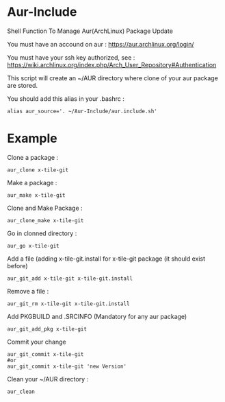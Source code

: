 # Aur-Include
Shell Function To Manage Aur(ArchLinux) Package Update

You must have an accound on aur : https://aur.archlinux.org/login/

You must have your ssh key authorized, see : https://wiki.archlinux.org/index.php/Arch_User_Repository#Authentication

This script will create an ~/AUR directory where clone of your aur package are stored.

You should add this alias in your .bashrc :

```shell
alias aur_source='. ~/Aur-Include/aur.include.sh'
```


# Example
Clone a package :
```
aur_clone x-tile-git
```

Make a package :
```
aur_make x-tile-git
```

Clone and Make Package :
```
aur_clone_make x-tile-git
```

Go in clonned directory :
```
aur_go x-tile-git
```

Add a file (adding x-tile-git.install for x-tile-git package (it should exist before)
```
aur_git_add x-tile-git x-tile-git.install
```

Remove a file :
```
aur_git_rm x-tile-git x-tile-git.install
```

Add PKGBUILD and  .SRCINFO (Mandatory for any aur package)
```
aur_git_add_pkg x-tile-git
```

Commit your change
```
aur_git_commit x-tile-git
#or
aur_git_commit x-tile-git 'new Version'
```

Clean your ~/AUR directory :
```
aur_clean
```
